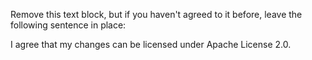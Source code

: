 Remove this text block, but if you haven't
agreed to it before, leave the following sentence in place:

I agree that my changes can be licensed under Apache License 2.0.
